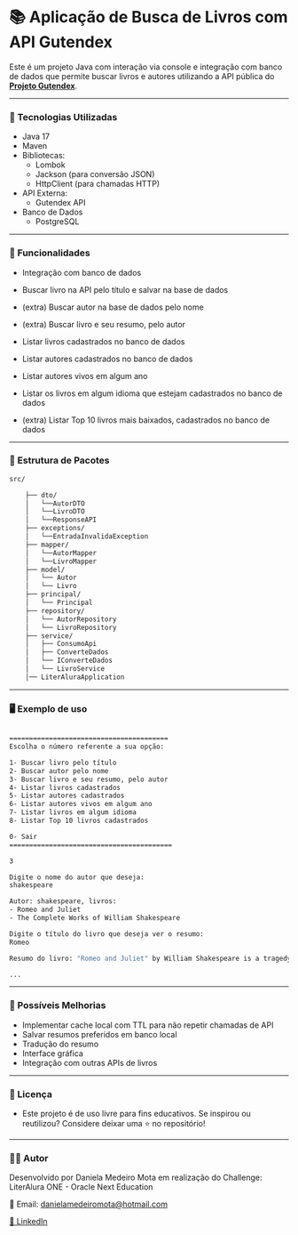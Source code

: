 # 📚 Aplicação de Busca de Livros com API Gutendex

Este é um projeto Java com interação via console e integração com banco de dados que permite buscar livros e autores utilizando a API pública do **[Projeto Gutendex](https://gutendex.com/)**.

---
### 🔧 Tecnologias Utilizadas

- Java 17
- Maven
- Bibliotecas:
  - Lombok 
  - Jackson (para conversão JSON)
  - HttpClient (para chamadas HTTP)
- API Externa:
  - Gutendex API
- Banco de Dados
  - PostgreSQL

---
### 📌 Funcionalidades

- Integração com banco de dados

- Buscar livro na API pelo título e salvar na base de dados
- (extra) Buscar autor na base de dados pelo nome
- (extra) Buscar livro e seu resumo, pelo autor
- Listar livros cadastrados no banco de dados
- Listar autores cadastrados no banco de dados
- Listar autores vivos em algum ano
- Listar os livros em algum idioma que estejam cadastrados no banco de dados
- (extra) Listar Top 10 livros mais baixados, cadastrados no banco de dados

---
### 🧱 Estrutura de Pacotes

```bash
src/

    ├── dto/                      
    │   └──AutorDTO
    │   └──LivroDTO
    │   └──ResponseAPI
    ├── exceptions/  
    │   └──EntradaInvalidaException
    ├── mapper/
    │   └──AutorMapper
    │   └──LivroMapper
    ├── model/                     
    │   └── Autor
    │   └── Livro
    ├── principal/
    │   └── Principal
    ├── repository/
    │   └── AutorRepository
    │   └── LivroRepository 
    ├── service/                  
    │   ├── ConsumoApi
    │   ├── ConverteDados  
    │   └── IConverteDados
    │   └── LivroService
    │── LiterAluraApplication 

```
---
### 🖥️ Exemplo de uso

``` bash

========================================
Escolha o número referente a sua opção:

1- Buscar livro pelo título
2- Buscar autor pelo nome
3- Buscar livro e seu resumo, pelo autor
4- Listar livros cadastrados
5- Listar autores cadastrados
6- Listar autores vivos em algum ano
7- Listar livros em algum idioma
8- Listar Top 10 livros cadastrados

0- Sair
=========================================

3

Digite o nome do autor que deseja: 
shakespeare

Autor: shakespeare, livros: 
- Romeo and Juliet
- The Complete Works of William Shakespeare

Digite o título do livro que deseja ver o resumo:
Romeo

Resumo do livro: "Romeo and Juliet" by William Shakespeare is a tragedy likely written during the late 16th century. The play centers on the intense love affair between two young lovers, Romeo Montague and Juliet Capulet, whose families are embroiled in a bitter feud. Their love, while passionate and profound, is met with adversities that ultimately lead to tragic consequences.  At the start of the play, a Prologue delivered by the Chorus sets the stage for the tale of forbidden love, revealing the familial conflict that surrounds Romeo and Juliet. The opening scenes depict a public brawl ignited by the feud between the Montagues and Capulets, showcasing the hostility that envelops their lives. As we are introduced to various characters such as Benvolio, Tybalt, and Mercutio, we learn of Romeo's unrequited love for Rosaline. However, this quickly changes when Romeo encounters Juliet at the Capulet ball, where they share a famous and romantic exchange, unwittingly falling in love with each other despite their families' bitter enmity. This initial encounter foreshadows the obstacles they will face as their love story unfolds amidst chaos and conflict. (This is an automatically generated summary.)

...
```
---
### 🧪 Possíveis Melhorias

- Implementar cache local com TTL para não repetir chamadas de API
- Salvar resumos preferidos em banco local
- Tradução do resumo 
- Interface gráfica
- Integração com outras APIs de livros

---
### 🧾 Licença

- Este projeto é de uso livre para fins educativos. Se inspirou ou reutilizou? Considere deixar uma ⭐ no repositório!
 
---
### 🧑‍💻 Autor

Desenvolvido por Daniela Medeiro Mota em realização do Challenge: LiterAlura ONE - Oracle Next Education

📧 Email: danielamedeiromota@hotmail.com

[🔗 LinkedIn](https://www.linkedin.com/in/danielammota/)